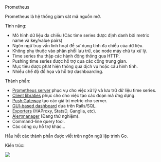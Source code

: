 Prometheus

Prometheus là hệ thống giám sát mã nguồn mở. 

Tính năng: 

- Mô hình dữ liệu đa chiều (Các time series được định danh bởi metric name và key/value pairs)
- Ngôn ngữ truy vấn linh hoạt để sử dụng tính đa chiều của dữ liệu. 
- Không phụ thuộc vào phân phối lưu trữ, các node máy chủ tự xử lý. 
- Time series thu thập các hành động thông qua HTTP.
- Pushing time series được hỗ trợ qua các cổng trung gian.
- Mục tiêu được phát hiện thông qua dịch vụ hoặc cấu hình tĩnh.
- Nhiều chế độ đồ họa và hỗ trợ dashboarding.

Thành phần: 

- [Prometheus server](https://github.com/prometheus/prometheus) phục vụ cho việc xử lý và lưu trữ dữ liệu time series.
- [Client libraties](https://prometheus.io/docs/instrumenting/clientlibs/) phục cho cho việc tạo các đoạn mã ứng dựng.
- [Push Gateway](https://github.com/prometheus/pushgateway) tạo các giá trị metric cho server. 
- [GUI-based dashboard](https://prometheus.io/docs/visualization/promdash/) dựa trên Rails/SQL.
- [Exporters](https://prometheus.io/docs/instrumenting/exporters/) (HAProxy, StatsD, Ganglia, etc).
- [Alertmanager](https://github.com/prometheus/alertmanager) (Đang thử nghiệm).
- Command-line query tool.
- Các công cụ hỗ trợ khác...

Hầu hết các thành phần được viết trên ngôn ngữ lập trình Go.

Kiến trúc:

<img src=http://i.imgur.com/kx3f54W.png>
